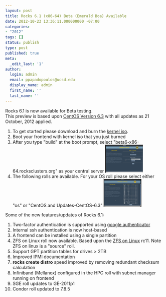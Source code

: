 ```yaml
---
layout: post
title: Rocks 6.1 (x86-64) Beta (Emerald Boa) Available
date: 2012-10-23 13:36:11.000000000 -07:00
categories:
- "2012" 
tags: []
status: publish
type: post
published: true
meta:
  _edit_last: '1'
author:
  login: admin
  email: ppapadopoulos@ucsd.edu
  display_name: admin
  first_name: ''
  last_name: ''
---
```


Rocks 6.1 is now available for Beta testing.  
This preview is based upon [CentOS Version 6.3][2] with all updates as 21 October, 2012 applied.

1. To get started please download and burn the [kernel iso][4].
2. Boot your frontend with kernel iso that you just burned
3. After you type "build" at the boot prompt, select
   "beta6-x86-64.rocksclusters.org" as your central server
   <img src="/assets/select-central-beta.png" alt="select central beta" width="25%"/>
4. The following rolls are available. For your OS roll please select either
   "os" or "CentOS and Updates-CentOS-6.3"
   <img src="/assets/show-rolls-beta.png" alt="show rolls beta" width="25%"/>

Some of the new features/updates of Rocks 6.1:

1. Two-factor authentication is supported using [google authenticator][1]
1. Internal ssh authentication is now host-based
1. A frontend can be installed using a single partition
1. ZFS on Linux roll now available. Based upon the [ZFS on Linux][2] rc11.  Note ZFS
   on linux is a "source" roll.
1. Support GPT partition tables for drives > 2TB
1. Improved IPMI documentation
1. **rocks create distro** speed improved by removing redundant checksum calculation
1. Infiniband (Mellanox) configured in the HPC roll with subnet manager running
   on frontend
1. SGE roll updates to GE-2011p1
1. Condor roll updated to 7.8.5

[1]: http://code.google.com/p/google-authenticator/
[2]: http://zfsonlinux.org
[3]: http://lists.centos.org/pipermail/centos-announce/2012-July/018706.html
[4]: http://beta6-x86-64.rocksclusters.org/isos/kernel-6.1-0.x86_64.disk1.iso
